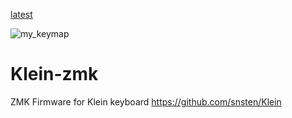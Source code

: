 [latest](https://keymap-drawer.streamlit.app/?zmk_url=https%3A%2F%2Fgithub.com%2F4amVim%2FKlein-zmk%2Fblob%2Fmain%2Fconfig%2Fboards%2Fshields%2Fklein%2Fklein.keymap)


![my_keymap](https://github.com/4amVim/Klein-zmk/assets/4429609/1d2572e9-7699-4c45-98b1-e73a26953e67)
# Klein-zmk
ZMK Firmware for Klein keyboard https://github.com/snsten/Klein
